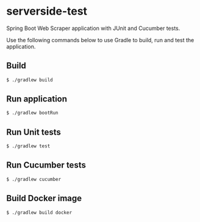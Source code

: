 # serverside-test

Spring Boot Web Scraper application with JUnit and Cucumber tests.

Use the following commands below to use Gradle to build, run and test the application.

## Build
```sh
$ ./gradlew build
```

## Run application
```sh
$ ./gradlew bootRun
```

## Run Unit tests
```sh
$ ./gradlew test
```

## Run Cucumber tests
```sh
$ ./gradlew cucumber
```

## Build Docker image
```sh
$ ./gradlew build docker
```
